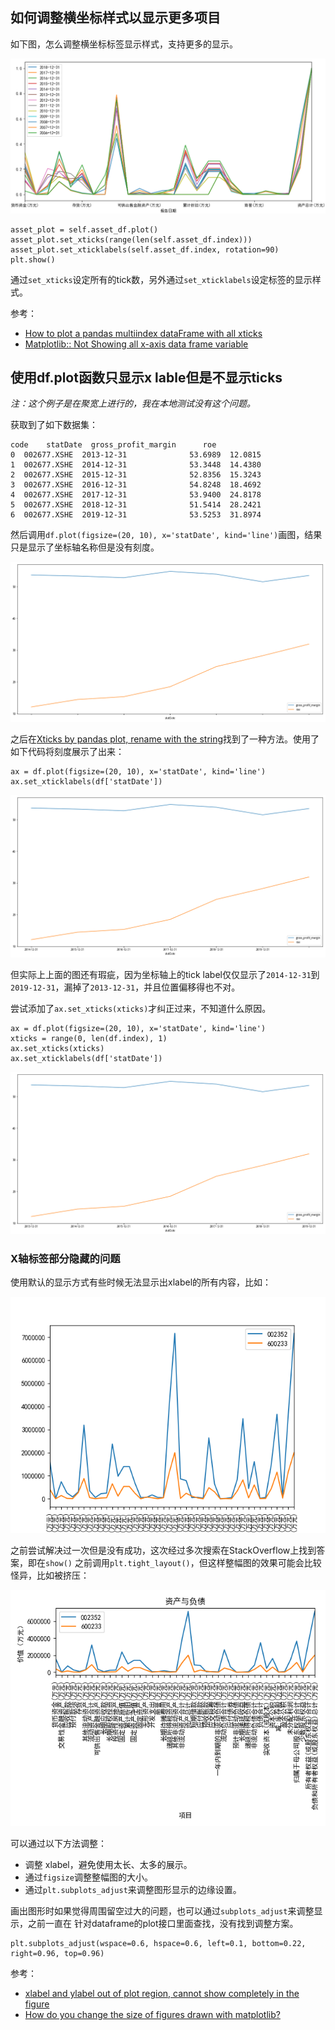 ## 如何调整横坐标样式以显示更多项目

如下图，怎么调整横坐标标签显示样式，支持更多的显示。

![](low_x_item_number.png)

```
asset_plot = self.asset_df.plot()
asset_plot.set_xticks(range(len(self.asset_df.index)))
asset_plot.set_xticklabels(self.asset_df.index, rotation=90)
plt.show()
```

通过`set_xticks`设定所有的tick数，另外通过`set_xticklabels`设定标签的显示样式。

参考：

- [How to plot a pandas multiindex dataFrame with all xticks](https://stackoverflow.com/questions/21281322/how-to-plot-a-pandas-multiindex-dataframe-with-all-xticks)
- [Matplotlib:: Not Showing all x-axis data frame variable](https://stackoverflow.com/questions/32572419/matplotlib-not-showing-all-x-axis-data-frame-variable?rq=1)


## 使用df.plot函数只显示x lable但是不显示ticks

*注：这个例子是在聚宽上进行的，我在本地测试没有这个问题。*

获取到了如下数据集：

```
code    statDate  gross_profit_margin      roe
0  002677.XSHE  2013-12-31              53.6989  12.0815
1  002677.XSHE  2014-12-31              53.3448  14.4380
2  002677.XSHE  2015-12-31              52.8356  15.3243
3  002677.XSHE  2016-12-31              54.8248  18.4692
4  002677.XSHE  2017-12-31              53.9400  24.8178
5  002677.XSHE  2018-12-31              51.5414  28.2421
6  002677.XSHE  2019-12-31              53.5253  31.8974
```

然后调用`df.plot(figsize=(20, 10), x='statDate', kind='line')`画图，结果只是显示了坐标轴名称但是没有刻度。

![](./xaxis_no_ticks.png)

之后在[Xticks by pandas plot, rename with the string](https://stackoverflow.com/questions/26358200/xticks-by-pandas-plot-rename-with-the-string)找到了一种方法。使用了如下代码将刻度展示了出来：

```
ax = df.plot(figsize=(20, 10), x='statDate', kind='line')
ax.set_xticklabels(df['statDate'])
```

![](./xaxis_with_ticks.png)

但实际上上面的图还有瑕疵，因为坐标轴上的tick label仅仅显示了`2014-12-31`到`2019-12-31`，漏掉了`2013-12-31`，并且位置偏移得也不对。

尝试添加了`ax.set_xticks(xticks)`才纠正过来，不知道什么原因。

```
ax = df.plot(figsize=(20, 10), x='statDate', kind='line')
xticks = range(0, len(df.index), 1)
ax.set_xticks(xticks)
ax.set_xticklabels(df['statDate'])
```

![](./xaxislabel_with_ticks.png)

### X轴标签部分隐藏的问题

使用默认的显示方式有些时候无法显示出xlabel的所有内容，比如：

![](xlabel_was_hided.png)

之前尝试解决过一次但是没有成功，这次经过多次搜索在StackOverflow上找到答案，即在`show()`
之前调用`plt.tight_layout()`，但这样整幅图的效果可能会比较怪异，比如被挤压：

![](tight_layout.png)


可以通过以下方法调整：

- 调整 xlabel，避免使用太长、太多的展示。
- 通过`figsize`调整整幅图的大小。
- 通过`plt.subplots_adjust`来调整图形显示的边缘设置。

画出图形时如果觉得周围留空过大的问题，也可以通过`subplots_adjust`来调整显示，之前一直在
针对dataframe的plot接口里面查找，没有找到调整方案。

```
plt.subplots_adjust(wspace=0.6, hspace=0.6, left=0.1, bottom=0.22, right=0.96, top=0.96)
```

参考：

- [xlabel and ylabel out of plot region, cannot show completely in the figure
](https://stackoverflow.com/questions/29767386/xlabel-and-ylabel-out-of-plot-region-cannot-show-completely-in-the-figure)
- [How do you change the size of figures drawn with matplotlib?](https://stackoverflow.com/questions/332289/how-do-you-change-the-size-of-figures-drawn-with-matplotlib)

